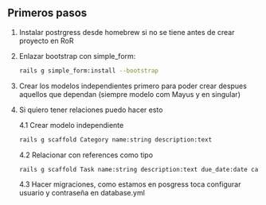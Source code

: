 ## Primeros pasos

1. Instalar postrgress desde homebrew si no se tiene antes de crear proyecto en RoR

2. Enlazar bootstrap con simple_form:

   ```zsh
   rails g simple_form:install --bootstrap
   ```

3. Crear los modelos independientes primero para poder crear despues aquellos que dependan (siempre modelo com Mayus y en singular)

4. Si quiero tener relaciones puedo hacer esto

   4.1 Crear modelo independiente

   ```zsh
   rails g scaffold Category name:string description:text
   ```

   4.2 Relacionar con references como tipo

   ```zsh
   rails g scaffold Task name:string description:text due_date:date category:references
   ```

   4.3 Hacer migraciones, como estamos en posgress toca configurar usuario y contraseña en database.yml
